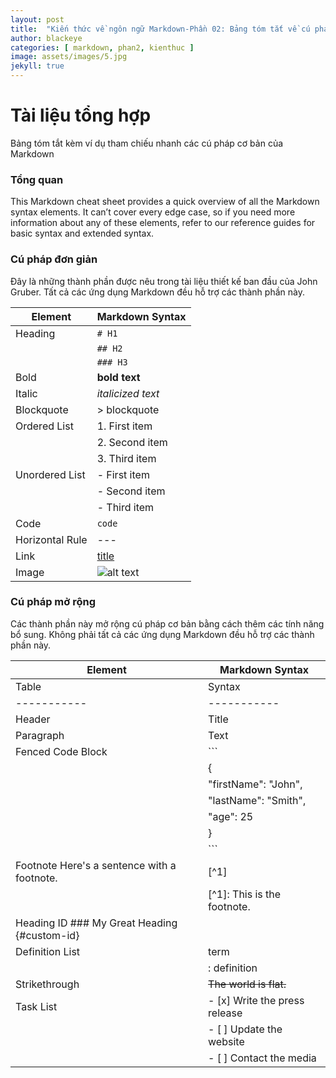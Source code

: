 ```yaml
---
layout: post
title:  "Kiến thức về ngôn ngữ Markdown-Phần 02: Bảng tóm tắt về cú pháp Markdown"
author: blackeye
categories: [ markdown, phan2, kienthuc ]
image: assets/images/5.jpg
jekyll: true
---
```


# Tài liệu tổng hợp
Bảng tóm tắt kèm ví dụ tham chiếu nhanh các cú pháp cơ bản của Markdown

### Tổng quan
This Markdown cheat sheet provides a quick overview of all the Markdown syntax elements. It can’t cover every edge case, so if you need more information about any of these elements, refer to our reference guides for basic syntax and extended syntax.

### Cú pháp đơn giản
Đây là những thành phần được nêu trong tài liệu thiết kế ban đầu của John Gruber. Tất cả các ứng dụng Markdown đều hỗ trợ các thành phần này.


| Element	              | Markdown Syntax |
| --------------------- | --------------- |
| Heading	              | `# H1`          |
|                       | `## H2`         |
|                       | `### H3`        |
|Bold	                  |**bold text**    |
|Italic	                |*italicized text*|
|Blockquote	            |> blockquote     |
|Ordered List           |1. First item    |
|                       |2. Second item   |
|                       |3. Third item    |
|Unordered List         |	- First item    |
|                       |- Second item    |
|                       |- Third item     |
|Code	                  |`code`           |
|Horizontal Rule	      |---              |
|Link	                  |[title](https://www.example.com) |
|Image	                | ![alt text](image.jpg)          |

### Cú pháp mở rộng
Các thành phần này mở rộng cú pháp cơ bản bằng cách thêm các tính năng bổ sung. Không phải tất cả các ứng dụng Markdown đều hỗ trợ các thành phần này.

|Element               |	Markdown Syntax   |
|--------------------  | ----------------   |
Table	               | Syntax | Description | 
| ----------- | ----------- |
| Header | Title |
| Paragraph | Text |
|Fenced Code Block	    | ```               |
|                        |{
|                     | "firstName": "John",
|                 | "lastName": "Smith",
|                     |"age": 25
|                    |}
|                   |```
|Footnote	Here's a sentence with a footnote.| [^1] 
|                             |  [^1]: This is the footnote.|
|Heading ID	### My Great Heading {#custom-id}
|Definition List	         |term
|                          |: definition
|Strikethrough	               |~~The world is flat.~~|
|Task List|      	- [x] Write the press release  |
|                 |- [ ] Update the website   |
|                 |- [ ] Contact the media    |

